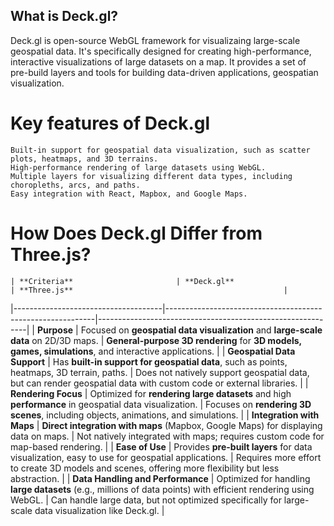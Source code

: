 ## What is Deck.gl?
Deck.gl is open-source WebGL framework for visualizaing large-scale geospatial data. It's specifically designed for creating high-performance, interactive visualizations of large datasets on a map. It provides a set of pre-build layers and tools for building data-driven applications, geospatian visualization.

# Key features of Deck.gl
    Built-in support for geospatial data visualization, such as scatter plots, heatmaps, and 3D terrains.
    High-performance rendering of large datasets using WebGL.
    Multiple layers for visualizing different data types, including choropleths, arcs, and paths.
    Easy integration with React, Mapbox, and Google Maps.
# How Does Deck.gl Differ from Three.js?
    | **Criteria**                       | **Deck.gl**                                                | **Three.js**                                               |
|-------------------------------------|------------------------------------------------------------|------------------------------------------------------------|
| **Purpose**                         | Focused on **geospatial data visualization** and **large-scale data** on 2D/3D maps. | **General-purpose 3D rendering** for **3D models, games, simulations**, and interactive applications. |
| **Geospatial Data Support**         | Has **built-in support for geospatial data**, such as points, heatmaps, 3D terrain, paths. | Does not natively support geospatial data, but can render geospatial data with custom code or external libraries. |
| **Rendering Focus**                 | Optimized for **rendering large datasets** and high **performance** in geospatial data visualization. | Focuses on **rendering 3D scenes**, including objects, animations, and simulations. |
| **Integration with Maps**           | **Direct integration with maps** (Mapbox, Google Maps) for displaying data on maps. | Not natively integrated with maps; requires custom code for map-based rendering. |
| **Ease of Use**                     | Provides **pre-built layers** for data visualization, easy to use for geospatial applications. | Requires more effort to create 3D models and scenes, offering more flexibility but less abstraction. |
| **Data Handling and Performance**   | Optimized for handling **large datasets** (e.g., millions of data points) with efficient rendering using WebGL. | Can handle large data, but not optimized specifically for large-scale data visualization like Deck.gl. |